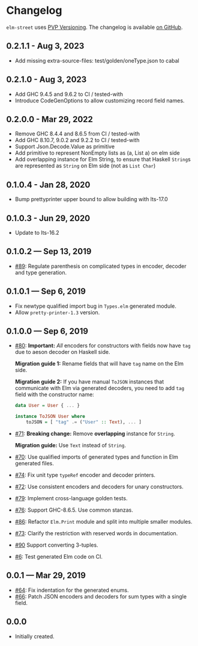 # Changelog

`elm-street` uses [PVP Versioning][1].
The changelog is available [on GitHub][2].

## 0.2.1.1 - Aug 3, 2023
* Add missing extra-source-files: test/golden/oneType.json to cabal

## 0.2.1.0 - Aug 3, 2023

* Add GHC 9.4.5 and 9.6.2 to CI / tested-with
* Introduce CodeGenOptions to allow customizing record field names.

## 0.2.0.0 - Mar 29, 2022

* Remove GHC 8.4.4 and 8.6.5 from CI / tested-with
* Add GHC 8.10.7, 9.0.2 and 9.2.2 to CI / tested-with
* Support Json.Decode.Value as primitive
* Add primitive to represent NonEmpty lists as (a, List a) on elm side
* Add overlapping instance for Elm String, to ensure that Haskell `String`s are represented as `String` on Elm side (not as `List Char`)

##  0.1.0.4 - Jan 28, 2020

* Bump prettyprinter upper bound to allow building with lts-17.0

##  0.1.0.3 - Jun 29, 2020

* Update to lts-16.2

##  0.1.0.2 — Sep 13, 2019

* [#89](https://github.com/holmusk/elm-street/issues/89):
  Regulate parenthesis on complicated types in encoder, decoder and type
  generation.

##  0.1.0.1 — Sep 6, 2019

* Fix newtype qualified import bug in `Types.elm` generated module.
* Allow `pretty-printer-1.3` version.

## 0.1.0.0 — Sep 6, 2019

* [#80](https://github.com/holmusk/elm-street/issues/80):
  **Important:** *All* encoders for constructors with fields now have `tag` due
  to aeson decoder on Haskell side.

  **Migration guide 1:** Rename fields that will have `tag` name on the Elm
  side.

  **Migration guide 2:** If you have manual `ToJSON` instances that communicate
  with Elm via generated decoders, you need to add `tag` field with the
  constructor name:

  ```haskell
  data User = User { ... }

  instance ToJSON User where
      toJSON = [ "tag" .= ("User" :: Text), ... ]
  ```

* [#71](https://github.com/holmusk/elm-street/issues/71):
  **Breaking change:** Remove **overlapping** instance for `String`.

  **Migration guide:** Use `Text` instead of `String`.

* [#70](https://github.com/holmusk/elm-street/issues/70):
  Use qualified imports of generated types and function in Elm generated files.
* [#74](https://github.com/holmusk/elm-street/issues/74):
  Fix unit type `typeRef` encoder and decoder printers.
* [#72](https://github.com/holmusk/elm-street/issues/72):
  Use consistent encoders and decoders for unary constructors.
* [#79](https://github.com/holmusk/elm-street/issues/79):
  Implement cross-language golden tests.
* [#76](https://github.com/holmusk/elm-street/issues/76):
  Support GHC-8.6.5. Use common stanzas.
* [#86](https://github.com/holmusk/elm-street/issues/86):
  Refactor `Elm.Print` module and split into multiple smaller modules.
* [#73](https://github.com/holmusk/elm-street/issues/73):
  Clarify the restriction with reserved words in documentation.
* [#90](https://github.com/Holmusk/elm-street/issues/90)
  Support converting 3-tuples.
* [#6](https://github.com/holmusk/elm-street/issues/6):
  Test generated Elm code on CI.

## 0.0.1 — Mar 29, 2019

* [#64](https://github.com/holmusk/elm-street/issues/64):
  Fix indentation for the generated enums.
* [#66](https://github.com/holmusk/elm-street/issues/66):
  Patch JSON encoders and decoders for sum types with a single field.

## 0.0.0

* Initially created.

[1]: https://pvp.haskell.org
[2]: https://github.com/Holmusk/elm-street/releases
